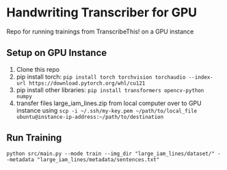 # Handwriting Transcriber for GPU
Repo for running trainings from TranscribeThis! on a GPU instance

## Setup on GPU Instance
1. Clone this repo
2. pip install torch: `pip install torch torchvision torchaudio --index-url https://download.pytorch.org/whl/cu121`
3. pip install other libraries: `pip install transformers opencv-python numpy`
4. transfer files large_iam_lines.zip from local computer over to GPU instance using `scp -i ~/.ssh/my-key.pem ~/path/to/local_file ubuntu@instance-ip-address:~/path/to/destination`

## Run Training
`python src/main.py --mode train --img_dir "large_iam_lines/dataset/" --metadata "large_iam_lines/metadata/sentences.txt"`

